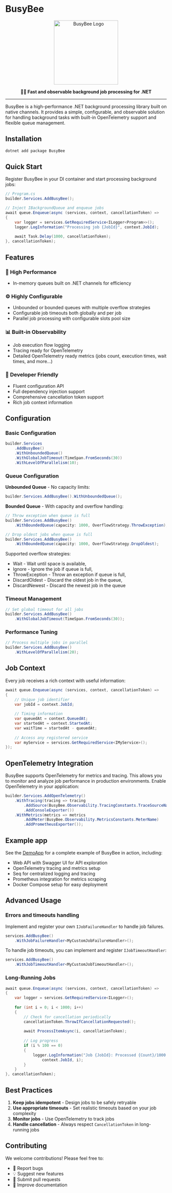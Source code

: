 # BusyBee

<p align="center">
  <img src="assets/logo.png" alt="BusyBee Logo" width="200" />
</p>

<p align="center">
  <strong>🐝💨 Fast and observable background job processing for .NET</strong>
</p>

---

BusyBee is a high-performance .NET background processing library built on native channels. It provides a simple, configurable, and observable solution for handling background tasks with built-in OpenTelemetry support and flexible queue management.

## Installation

```bash
dotnet add package BusyBee
```

## Quick Start

Register BusyBee in your DI container and start processing background jobs:

```csharp
// Program.cs
builder.Services.AddBusyBee();

// Inject IBackgroundQueue and enqueue jobs
await queue.Enqueue(async (services, context, cancellationToken) =>
{
    var logger = services.GetRequiredService<ILogger<Program>>();
    logger.LogInformation("Processing job {JobId}", context.JobId);
    
    await Task.Delay(1000, cancellationToken);
}, cancellationToken);
```

## Features

### 🚀 **High Performance**
- In-memory queues built on .NET channels for efficiency

### ⚙️ **Highly Configurable**
- Unbounded or bounded queues with multiple overflow strategies
- Configurable job timeouts both globally and per job
- Parallel job processing with configurable slots pool size

### 📊 **Built-in Observability**
- Job execution flow logging
- Tracing ready for OpenTelemetry
- Detailed OpenTelemetry ready metrics (jobs count, execution times, wait times, and more...)

### 🔧 **Developer Friendly**
- Fluent configuration API
- Full dependency injection support
- Comprehensive cancellation token support
- Rich job context information

## Configuration

### Basic Configuration

```csharp
builder.Services
    .AddBusyBee()
    .WithUnboundedQueue()
    .WithGlobalJobTimeout(TimeSpan.FromSeconds(30))
    .WithLevelOfParallelism(10);
```

### Queue Configuration

**Unbounded Queue** - No capacity limits:
```csharp
builder.Services.AddBusyBee().WithUnboundedQueue();
```

**Bounded Queue** - With capacity and overflow handling:
```csharp
// Throw exception when queue is full
builder.Services.AddBusyBee()
    .WithBoundedQueue(capacity: 1000, OverflowStrategy.ThrowException);

// Drop oldest jobs when queue is full
builder.Services.AddBusyBee()
    .WithBoundedQueue(capacity: 1000, OverflowStrategy.DropOldest);
```

Supported overflow strategies:

* Wait - Wait until space is available,
* Ignore - Ignore the job if queue is full,
* ThrowException - Throw an exception if queue is full,
* DiscardOldest - Discard the oldest job in the queue,
* DiscardNewest - Discard the newest job in the queue

### Timeout Management

```csharp
// Set global timeout for all jobs
builder.Services.AddBusyBee()
    .WithGlobalJobTimeout(TimeSpan.FromSeconds(30));
```

### Performance Tuning

```csharp
// Process multiple jobs in parallel
builder.Services.AddBusyBee()
    .WithLevelOfParallelism(20);
```

## Job Context

Every job receives a rich context with useful information:

```csharp
await queue.Enqueue(async (services, context, cancellationToken) =>
{
    // Unique job identifier
    var jobId = context.JobId;
    
    // Timing information
    var queuedAt = context.QueuedAt;
    var startedAt = context.StartedAt;
    var waitTime = startedAt - queuedAt;
    
    // Access any registered service
    var myService = services.GetRequiredService<IMyService>();
});
```

## OpenTelemetry Integration
BusyBee supports OpenTelemetry for metrics and tracing. This allows you to monitor and analyze job performance in production environments.
Enable OpenTelemetry in your application:

```csharp
builder.Services.AddOpenTelemetry()
    .WithTracing(tracing => tracing
        .AddSource(BusyBee.Observability.TracingConstants.TraceSourceName)
        .AddConsoleExporter())
    .WithMetrics(metrics => metrics
        .AddMeter(BusyBee.Observability.MetricsConstants.MeterName)
        .AddPrometheusExporter());
```

## Example app

See the [DemoApp](examples/DemoApp/README.md) for a complete example of BusyBee in action, including:
- Web API with Swagger UI for API exploration 
- OpenTelemetry tracing and metrics setup
- Seq for centralized logging and tracing
- Prometheus integration for metrics scraping
- Docker Compose setup for easy deployment

## Advanced Usage

### Errors and timeouts handling

Implement and register your own `IJobFailureHandler` to handle job failures.

```csharp
services.AddBusyBee()
    .WithJobFailureHandler<MyCustomJobFailureHandler>();
```

To handle job timeouts, you can implement and register `IJobTimeoutHandler`:

```csharp
services.AddBusyBee()
    .WithJobTimeoutHandler<MyCustomJobTimeoutHandler>();
```

### Long-Running Jobs

```csharp
await queue.Enqueue(async (services, context, cancellationToken) =>
{
    var logger = services.GetRequiredService<ILogger>();
    
    for (int i = 0; i < 1000; i++)
    {
        // Check for cancellation periodically
        cancellationToken.ThrowIfCancellationRequested();
        
        await ProcessItemAsync(i, cancellationToken);
        
        // Log progress
        if (i % 100 == 0)
        {
            logger.LogInformation("Job {JobId}: Processed {Count}/1000 items", 
                context.JobId, i);
        }
    }
}, cancellationToken);
```

## Best Practices

1. **Keep jobs idempotent** - Design jobs to be safely retryable
2. **Use appropriate timeouts** - Set realistic timeouts based on your job complexity
3. **Monitor jobs** - Use OpenTelemetry to track jobs
4. **Handle cancellation** - Always respect `CancellationToken` in long-running jobs

## Contributing

We welcome contributions! Please feel free to:

- 🐛 Report bugs
- 💡 Suggest new features
- 🔧 Submit pull requests
- 📖 Improve documentation